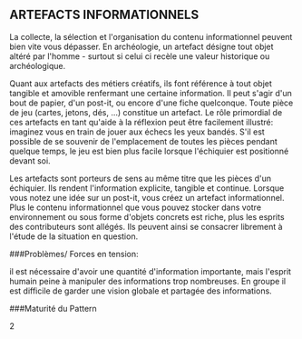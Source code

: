 ## ARTEFACTS INFORMATIONNELS 

La collecte, la sélection et l'organisation du contenu informationnel peuvent bien vite vous dépasser. En archéologie, un artefact désigne tout objet altéré par l'homme - surtout si celui ci recèle une valeur historique ou archéologique. 

Quant aux artefacts des métiers créatifs, ils font référence à tout objet tangible et amovible renfermant une certaine information. Il peut s'agir d'un bout de papier, d'un post-it, ou encore d'une fiche quelconque. Toute pièce de jeu (cartes, jetons, dés, …) constitue un artefact. Le rôle primordial de ces artefacts en tant qu'aide à la réflexion peut être facilement illustré: imaginez vous en train de jouer aux échecs les yeux bandés. S'il est possible de se souvenir de l'emplacement de toutes les pièces pendant quelque temps, le jeu est bien plus facile lorsque l'échiquier est positionné devant soi. 

Les artefacts sont porteurs de sens au même titre que les pièces d'un échiquier. Ils rendent l'information explicite, tangible et continue. Lorsque vous notez une idée sur un post-it, vous créez un artefact informationnel. Plus le contenu informationnel que vous pouvez stocker dans votre environnement ou sous forme d'objets concrets est riche, plus les esprits des contributeurs sont allégés. Ils peuvent ainsi se consacrer librement à l'étude de la situation en question.


###Problèmes/ Forces en tension: 

il est nécessaire  d'avoir une quantité d'information importante, mais l'esprit humain peine à manipuler des informations trop nombreuses. En groupe il est difficile de garder une vision globale et partagée des informations.

###Maturité du Pattern

2
